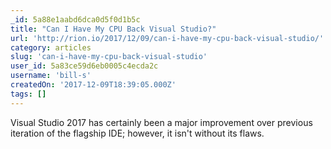```yaml
---
_id: 5a88e1aabd6dca0d5f0d1b5c
title: "Can I Have My CPU Back Visual Studio?"
url: 'http://rion.io/2017/12/09/can-i-have-my-cpu-back-visual-studio/'
category: articles
slug: 'can-i-have-my-cpu-back-visual-studio'
user_id: 5a83ce59d6eb0005c4ecda2c
username: 'bill-s'
createdOn: '2017-12-09T18:39:05.000Z'
tags: []
---
```


Visual Studio 2017 has certainly been a major improvement over previous iteration of the flagship IDE; however, it isn't without its flaws.
